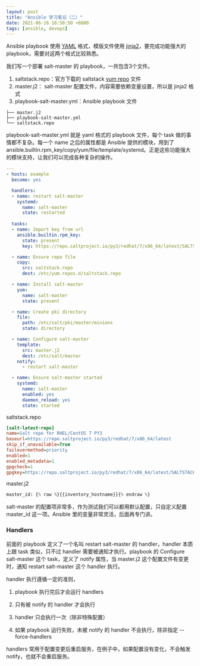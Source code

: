 ```yaml
---
layout: post
title: "Ansible 学习笔记（二）"
date: 2021-06-16 16:50:50 +0800
tags: [ansible, devops]
---
```


Ansible playbook 使用 [YAML](https://yaml.org/) 格式，模版文件使用 [jinja2](https://jinja.palletsprojects.com/)，要完成功能强大的 playbook，需要对这两个格式比较熟悉。

我们写一个部署 salt-master 的 playbook，一共包含3个文件。

1. saltstack.repo：官方下载的 saltstack [yum repo](https://repo.saltproject.io/py3/redhat/8/x86_64/latest.repo) 文件
2. master.j2： salt-master 配置文件，内容需要依赖变量设置，所以是 jinja2 格式
3. playbook-salt-master.yml：Ansible playbook 文件

```shell
├── master.j2
├── playbook-salt-master.yml
└── saltstack.repo
```

playbook-salt-master.yml 就是 yaml 格式的 playbook 文件，每个 task 做的事情都不复杂。每一个 name 之后的属性都是 Ansible 提供的模块，用到了 ansible.builtin.rpm_key/copy/yum/file/template/systemd。正是这些功能强大的模块支持，让我们可以完成各种复杂的操作。

```yaml
---
- hosts: example
  become: yes

  handlers:
  - name: restart salt-master
    systemd:
      name: salt-master
      state: restarted
  
  tasks:
  - name: Import key from url
    ansible.builtin.rpm_key:
      state: present
      key: https://repo.saltproject.io/py3/redhat/7/x86_64/latest/SALTSTACK-GPG-KEY.pub

  - name: Ensure repo file
    copy:
      src: saltstack.repo
      dest: /etc/yum.repos.d/saltstack.repo

  - name: Install salt-master
    yum: 
      name: salt-master
      state: present

  - name: Create pki directory
    file: 
      path: /etc/salt/pki/master/minions 
      state: directory

  - name: Configure salt-master
    template: 
      src: master.j2 
      dest: /etc/salt/master
    notify:
      - restart salt-master

  - name: Ensure salt-master started
    systemd:
      name: salt-master
      enabled: yes
      daemon_reload: yes
      state: started
```

saltstack.repo

```ini
[salt-latest-repo]
name=Salt repo for RHEL/CentOS 7 PY3
baseurl=https://repo.saltproject.io/py3/redhat/7/x86_64/latest
skip_if_unavailable=True
failovermethod=priority
enabled=1
enabled_metadata=1
gpgcheck=1
gpgkey=https://repo.saltproject.io/py3/redhat/7/x86_64/latest/SALTSTACK-GPG-KEY.pub, https://repo.saltproject.io/py3/redhat/7/x86_64/latest/base/RPM-GPG-KEY-CentOS-7
```

master.j2

```python
master_id: {% raw %}{{inventory_hostname}}{% endraw %}
```

salt-master 的配置项非常多，作为测试我们可以都用默认配置，只自定义配置 master_id 这一项。Ansible 里的变量非常灵活，后面再专门讲。


### Handlers

前面的 playbook 定义了一个名叫 restart salt-master 的 handler，handler 本质上跟 task 类似，只不过 handler 需要被通知才执行。playbook 的 Configure salt-master 这个 task，定义了 notify 属性，当 master.j2 这个配置文件有变更时，通知 restart salt-master 这个 handler 执行。

handler 执行遵循一定的准则，

1. playbook 执行完后才会运行 handlers

2. 只有被 notify 的 handler 才会执行

3. handler 只会执行一次（除非特殊配置）

4. 如果 playbook 运行失败，未被 notify 的 handler 不会执行，除非指定 --force-handlers

handlers 常用于配置变更后重启服务，在例子中，如果配置没有变化，不会触发 notify，也就不会重启服务。
